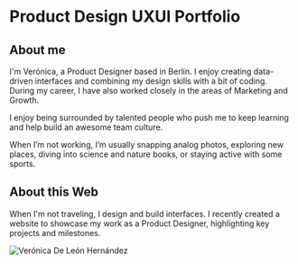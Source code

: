 # Product Design UXUI Portfolio

## About me

I'm Verónica, a Product Designer based in Berlin. I enjoy creating data-driven interfaces and combining my design skills with a bit of coding. During my career, I have also worked closely in the areas of Marketing and Growth.

I enjoy being surrounded by talented people who push me to keep learning and help build an awesome team culture.

When I’m not working, I’m usually snapping analog photos, exploring new places, diving into science and nature books, or staying active with some sports.

## About this Web

When I'm not traveling, I design and build interfaces. I recently created a website to showcase my work as a Product Designer, highlighting key projects and milestones.

![Verónica De León Hernández](content/about/images/portfolio-web-preview.png)
